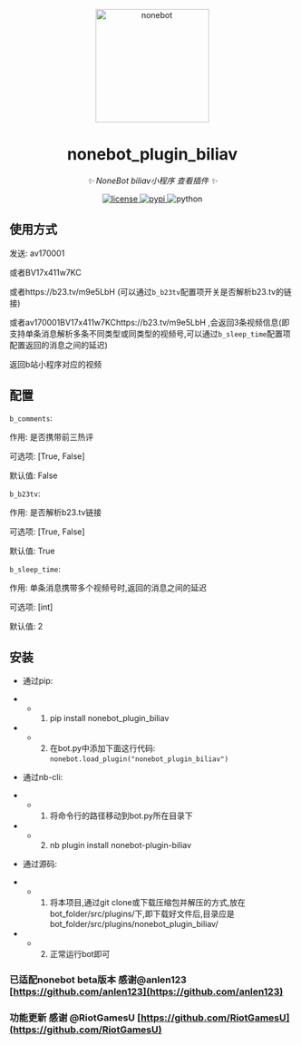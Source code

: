 <!--
 * @Author         : anlen123
 * @Date           : 2021-03-01 00:00:00
 * @LastEditors    : anlen123
 * @LastEditTime   : 2021-03-01 00:00:00
 * @Description    : None
 * @GitHub         : https://github.com/anlen123/nonebot_plugin_abbrreply
-->

<p align="center">
  <a href="https://v2.nonebot.dev/"><img src="https://v2.nonebot.dev/logo.png" width="200" height="200" alt="nonebot"></a>
</p>

<div align="center">

# nonebot_plugin_biliav


_✨ NoneBot biliav小程序 查看插件 ✨_

</div>

<p align="center">
  <a href="https://raw.githubusercontent.com/cscs181/QQ-Github-Bot/master/LICENSE">
    <img src="https://img.shields.io/github/license/cscs181/QQ-Github-Bot.svg" alt="license">
  </a>
  <a href="https://pypi.python.org/pypi/nonebot_plugin_biliav">
    <img src="https://img.shields.io/pypi/v/nonebot_plugin_biliav.svg" alt="pypi">
  </a>
  <img src="https://img.shields.io/badge/python-3.7+-blue.svg" alt="python">
</p>

## 使用方式
发送:
av170001

或者BV17x411w7KC

或者https://b23.tv/m9e5LbH (可以通过`b_b23tv`配置项开关是否解析b23.tv的链接)

或者av170001BV17x411w7KChttps://b23.tv/m9e5LbH ,会返回3条视频信息(即支持单条消息解析多条不同类型或同类型的视频号,可以通过`b_sleep_time`配置项配置返回的消息之间的延迟)

返回b站小程序对应的视频

## 配置
`b_comments`:

作用: 是否携带前三热评

可选项: [True, False]

默认值: False


`b_b23tv`:

作用: 是否解析b23.tv链接

可选项: [True, False]

默认值: True


`b_sleep_time`:

作用: 单条消息携带多个视频号时,返回的消息之间的延迟

可选项: [int]

默认值: 2

## 安装

- 通过pip:
- - 1. pip install nonebot_plugin_biliav
- - 2. 在bot.py中添加下面这行代码: `nonebot.load_plugin("nonebot_plugin_biliav")`

- 通过nb-cli:
- - 1. 将命令行的路径移动到bot.py所在目录下
- - 2. nb plugin install nonebot-plugin-biliav

- 通过源码:
- - 1. 将本项目,通过git clone或下载压缩包并解压的方式,放在bot_folder/src/plugins/下,即下载好文件后,目录应是bot_folder/src/plugins/nonebot_plugin_biliav/
- - 2. 正常运行bot即可

### 已适配nonebot beta版本 感谢@anlen123 [https://github.com/anlen123](https://github.com/anlen123)
### 功能更新 感谢  @RiotGamesU [https://github.com/RiotGamesU](https://github.com/RiotGamesU)
